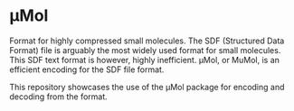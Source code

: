 # µMol
Format for highly compressed small molecules.
The SDF (Structured Data Format) file is arguably the most widely used format for small molecules.  This SDF text format is however, highly inefficient. µMol, or MuMol, is an efficient encoding for the SDF file format.

This repository showcases the use of the µMol package for encoding and decoding from the format.

